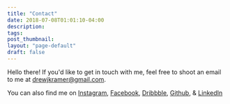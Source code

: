```yaml
---
title: "Contact"
date: 2018-07-08T01:01:10-04:00
description:
tags:
post_thumbnail:
layout: "page-default"
draft: false
---
```


Hello there! If you'd like to get in touch with me, feel free to shoot an email to me at [drewjkramer@gmail.com](mailto:drewjkramer@gmail.com). 

You can also find me on [Instagram](https://www.instagram.com/drewkramer), [Facebook](https://www.facebook.com/kramer.drew), [Dribbble](https://www.dribbble.com/drewkramer), [Github](https://www.github.com/drewkramer), & [LinkedIn](https://www.linkedin.com/in/drewjkramer/)